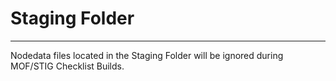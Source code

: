 # Staging Folder

___
Nodedata files located in the Staging Folder will be ignored during MOF/STIG Checklist Builds.
